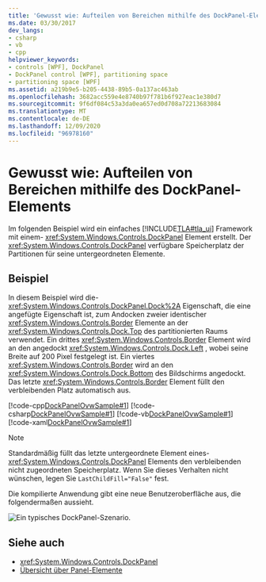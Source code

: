 ```yaml
---
title: 'Gewusst wie: Aufteilen von Bereichen mithilfe des DockPanel-Elements'
ms.date: 03/30/2017
dev_langs:
- csharp
- vb
- cpp
helpviewer_keywords:
- controls [WPF], DockPanel
- DockPanel control [WPF], partitioning space
- partitioning space [WPF]
ms.assetid: a219b9e5-b205-4438-89b5-0a137ac463ab
ms.openlocfilehash: 3682acc559e4e8740b97f781b6f927eac1e380d7
ms.sourcegitcommit: 9f6df084c53a3da0ea657ed0d708a72213683084
ms.translationtype: MT
ms.contentlocale: de-DE
ms.lasthandoff: 12/09/2020
ms.locfileid: "96978160"
---
```

# <a name="how-to-partition-space-by-using-the-dockpanel-element"></a>Gewusst wie: Aufteilen von Bereichen mithilfe des DockPanel-Elements
Im folgenden Beispiel wird ein einfaches [!INCLUDE[TLA#tla_ui](../../../includes/tlasharptla-ui-md.md)] Framework mit einem- <xref:System.Windows.Controls.DockPanel> Element erstellt. Der <xref:System.Windows.Controls.DockPanel> verfügbare Speicherplatz der Partitionen für seine untergeordneten Elemente.  
  
## <a name="example"></a>Beispiel  
 In diesem Beispiel wird die- <xref:System.Windows.Controls.DockPanel.Dock%2A> Eigenschaft, die eine angefügte Eigenschaft ist, zum Andocken zweier identischer <xref:System.Windows.Controls.Border> Elemente an der <xref:System.Windows.Controls.Dock.Top> des partitionierten Raums verwendet. Ein drittes <xref:System.Windows.Controls.Border> Element wird an den angedockt <xref:System.Windows.Controls.Dock.Left> , wobei seine Breite auf 200 Pixel festgelegt ist. Ein viertes <xref:System.Windows.Controls.Border> wird an den <xref:System.Windows.Controls.Dock.Bottom> des Bildschirms angedockt. Das letzte <xref:System.Windows.Controls.Border> Element füllt den verbleibenden Platz automatisch aus.  
  
 [!code-cpp[DockPanelOvwSample#1](~/samples/snippets/cpp/VS_Snippets_Wpf/DockPanelOvwSample/CPP/DockPanel_Ovw_Sample.cpp#1)]
 [!code-csharp[DockPanelOvwSample#1](~/samples/snippets/csharp/VS_Snippets_Wpf/DockPanelOvwSample/CSharp/DockPanel_Ovw_Sample.cs#1)]
 [!code-vb[DockPanelOvwSample#1](~/samples/snippets/visualbasic/VS_Snippets_Wpf/DockPanelOvwSample/VisualBasic/dockpanel_vb.vb#1)]
 [!code-xaml[DockPanelOvwSample#1](~/samples/snippets/xaml/VS_Snippets_Wpf/DockPanelOvwSample/XAML/default.xaml#1)]  
  
> [!NOTE]
> Standardmäßig füllt das letzte untergeordnete Element eines- <xref:System.Windows.Controls.DockPanel> Elements den verbleibenden nicht zugeordneten Speicherplatz. Wenn Sie dieses Verhalten nicht wünschen, legen Sie `LastChildFill="False"` fest.  
  
 Die kompilierte Anwendung gibt eine neue Benutzeroberfläche aus, die folgendermaßen aussieht.  
  
 ![Ein typisches DockPanel-Szenario.](./media/panel-intro-dockpanel.PNG "panel_intro_dockpanel")  
  
## <a name="see-also"></a>Siehe auch

- <xref:System.Windows.Controls.DockPanel>
- [Übersicht über Panel-Elemente](panels-overview.md)
